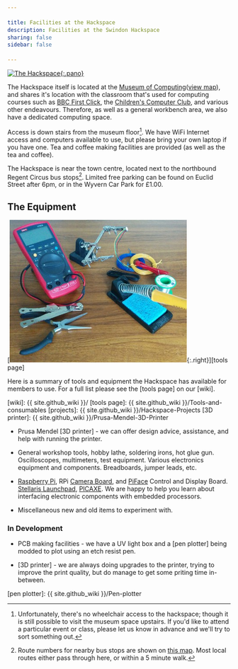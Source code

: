```yaml
---

title: Facilities at the Hackspace
description: Facilities at the Swindon Hackspace
sharing: false
sidebar: false

---
```



[![The Hackspace]{:.pano}][Flickr]

[The Hackspace]: https://farm6.staticflickr.com/5513/11355438236_5ea3c62140_b_d.jpg
[Flickr]: https://www.flickr.com/photos/95440001@N04/11355438236/in/pool-swindon-hackspace/

The Hackspace itself is located at the [Museum of Computing]([view map]), and shares it's
location with the classroom that's used for computing courses such as [BBC First Click],
the [Children's Computer Club], and various other endeavours. Therefore, as well as a
general workbench area, we also have a dedicated computing space.

[Museum of Computing]: http://museumofcomputing.org.uk
[BBC First Click]: http://www.bbc.co.uk/webwise/guides/learning-resources
[Children's Computer Club]: http://museumofcomputing.org.uk/component/content/article/32-education-learning/91-ccc

Access is down stairs from the museum floor[^stairs]. We have WiFi Internet access and
computers available to use, but please bring your own laptop if you have one. Tea and
coffee making facilities are provided (as well as the tea and coffee).

The Hackspace is near the town centre, located next to the northbound Regent Circus bus
stops[^busstops]. Limited free parking can be found on Euclid Street after 6pm, or in the
Wyvern Car Park for £1.00.

[^stairs]:
    Unfortunately, there's no wheelchair access to the hackspace; though it is
    still possible to visit the museum space upstairs. If you'd like to attend a
    particular event or class, please let us know in advance and we'll try to sort
    something out.

[^busstops]:
    Route numbers for nearby bus stops are shown on [this map][view map].
    Most local routes either pass through here, or within a 5 minute walk.

[view map]: http://maps.google.co.uk/?q=The+Museum+Of+Computing&cid=1649343045243643722


## The Equipment

[![Facilities](facilities.jpg){:.right}][tools page]

<!-- Restrict width of list items -->
<style> ul > li > p { max-width: 35em; } </style>

Here is a summary of tools and equipment the Hackspace has available for
members to use.  For a full list please see the [tools page] on our [wiki].

[wiki]: {{ site.github_wiki }}/
[tools page]: {{ site.github_wiki }}/Tools-and-consumables
[projects]: {{ site.github_wiki }}/Hackspace-Projects
[3D printer]: {{ site.github_wiki }}/Prusa-Mendel-3D-Printer

- Prusa Mendel [3D printer] - we can offer design advice, assistance, and
  help with running the printer.

- General workshop tools, hobby lathe, soldering irons, hot glue gun. Oscilloscopes,
  multimeters, test equipment. Various electronics equipment and components. Breadboards,
  jumper leads, etc.

- [Raspberry Pi], RPi [Camera Board], and [PiFace] Control and Display Board.
  [Stellaris Launchpad], [PICAXE]<!-- , and [Arduino] -->. We are happy to help you
  learn about interfacing electronic components with embedded processors.

- Miscellaneous new and old items to experiment with.

[PiFace]: http://snhack.dev/blog/piface-control-and-display-board/
[Camera Board]: http://snhack.dev/blog/octoprint-and-the-raspberry-pi-camera/
[Raspberry Pi]: http://www.raspberrypi.org
[Stellaris LaunchPad]: http://www.ti.com/ww/en/launchpad/stellaris_head.html
[Arduino]: http://www.arduino.cc
[PICAXE]: http://www.picaxe.com


### In Development

- PCB making facilities - we have a UV light box and a [pen plotter] being
  modded to plot using an etch resist pen.

- [3D printer] - we are always doing upgrades to the printer, trying to
  improve the print quality, but do manage to get some priting time in-between.

[pen plotter]: {{ site.github_wiki }}/Pen-plotter